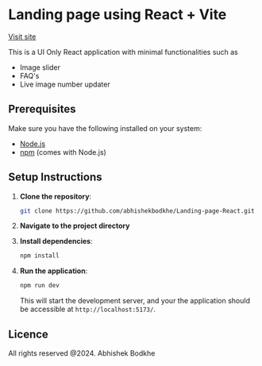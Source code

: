 # Landing page using React + Vite    
[Visit site ](https://landing-page-react-snowy.vercel.app/)

 This is a UI Only React application with minimal functionalities such as 
 - Image slider
 - FAQ's
 - Live image number updater 
     
## Prerequisites

Make sure you have the following installed on your system:

- [Node.js](https://nodejs.org/)
- [npm](https://www.npmjs.com/) (comes with Node.js)

## Setup Instructions

1. **Clone the repository**:

    ```bash
    git clone https://github.com/abhishekbodkhe/Landing-page-React.git
    ```

2. **Navigate to the project directory** 


3. **Install dependencies**:

    ```bash
    npm install
    ```

4. **Run the application**:

    ```bash
    npm run dev
    ```

    This will start the development server, and your the application should be accessible at `http://localhost:5173/`.

## Licence

  All rights reserved @2024. Abhishek Bodkhe
